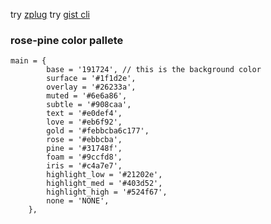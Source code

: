 try [zplug](https://github.com/zplug/zplug)
try [gist cli](https://github.com/b4b4r07/gist)

### rose-pine color pallete

```
main = {
		base = '191724', // this is the background color
		surface = '#1f1d2e',
		overlay = '#26233a',
		muted = '#6e6a86',
		subtle = '#908caa',
		text = '#e0def4',
		love = '#eb6f92',
		gold = '#febbcba6c177',
		rose = '#ebbcba',
		pine = '#31748f',
		foam = '#9ccfd8',
		iris = '#c4a7e7',
		highlight_low = '#21202e',
		highlight_med = '#403d52',
		highlight_high = '#524f67',
		none = 'NONE',
	},
```

